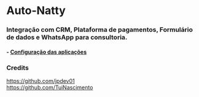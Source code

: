 # Auto-Natty
            
</pre>


### Integração com CRM, Plataforma de pagamentos, Formulário de dados e WhatsApp para consultoria.

#### - [Configuração das aplicações](https://github.com/auto-natty/.github/blob/main/profile/ubuntu-config.md)

### Credits
https://github.com/jpdev01
<br>
https://github.com/TuiNascimento
